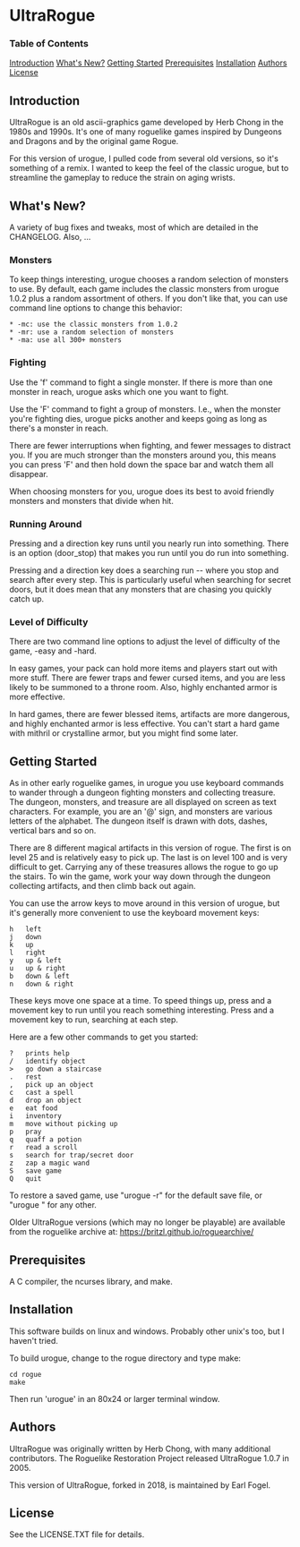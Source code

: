 # UltraRogue

### Table of Contents
[Introduction](#introduction)
[What's New?](#what-s-new-)
[Getting Started](#getting-started)
[Prerequisites](#prerequisites)
[Installation](#installation)
[Authors](#authors)
[License](#license)

## Introduction

UltraRogue is an old ascii-graphics game developed by Herb Chong in the
1980s and 1990s.  It's one of many roguelike games inspired by Dungeons and
Dragons and by the original game Rogue.

For this version of urogue, I pulled code from several old versions,
so it's something of a remix.  I wanted to keep the feel of the classic
urogue, but to streamline the gameplay to reduce the strain on aging
wrists.

## What's New?

A variety of bug fixes and tweaks, most of which are detailed in the
CHANGELOG.  Also, ...

### Monsters

To keep things interesting, urogue chooses a random selection of monsters
to use.  By default, each game includes the classic monsters from urogue
1.0.2 plus a random assortment of others.  If you don't like that, you can
use command line options to change this behavior:

    * -mc: use the classic monsters from 1.0.2
    * -mr: use a random selection of monsters
    * -ma: use all 300+ monsters

### Fighting

Use the 'f' command to fight a single monster.  If there is more than one
monster in reach, urogue asks which one you want to fight.

Use the 'F' command to fight a group of monsters. I.e., when the monster you're
fighting dies, urogue picks another and keeps going as long as there's a
monster in reach.

There are fewer interruptions when fighting, and fewer messages to
distract you.  If you are much stronger than the monsters around
you, this means you can press 'F' and then hold down the space bar and
watch them all disappear.

When choosing monsters for you, urogue does its best to avoid friendly
monsters and monsters that divide when hit.

### Running Around

Pressing <shift> and a direction key runs until you nearly run into
something.  There is an option (door_stop) that makes you run until
you do run into something.

Pressing <ctrl> and a direction key does a searching run -- where you
stop and search after every step.  This is particularly useful when
searching for secret doors, but it does mean that any monsters that are
chasing you quickly catch up.

### Level of Difficulty

There are two command line options to adjust the level of difficulty of the
game, -easy and -hard.

In easy games, your pack can hold more items and players start out with
more stuff.  There are fewer traps and fewer cursed items, and you are
less likely to be summoned to a throne room.  Also, highly enchanted armor
is more effective.

In hard games, there are fewer blessed items, artifacts are more
dangerous, and highly enchanted armor is less effective.  You can't
start a hard game with mithril or crystalline armor, but you might find
some later.

## Getting Started

As in other early roguelike games, in urogue you use keyboard
commands to wander through a dungeon fighting monsters and collecting
treasure.  The dungeon, monsters, and treasure are all displayed on screen
as text characters.  For example, you are an '@' sign, and monsters are
various letters of the alphabet.  The dungeon itself is drawn with dots,
dashes, vertical bars and so on.

There are 8 different magical artifacts in this version of rogue.
The first is on level 25 and is relatively easy to pick up.  The last is
on level 100 and is very difficult to get.  Carrying any of these
treasures allows the rogue to go up the stairs.  To win the game, 
work your way down through the dungeon collecting artifacts, and then climb
back out again.

You can use the arrow keys to move around in this version of urogue, but
it's generally more convenient to use the keyboard movement keys:

    h	left                            
    j	down                            
    k	up                              
    l	right                           
    y	up & left                       
    u	up & right                      
    b	down & left                     
    n	down & right

These keys move one space at a time. To speed things up, press <SHIFT> and
a movement key to run until you reach something interesting.  Press <CTRL>
and a movement key to run, searching at each step.

Here are a few other commands to get you started:

    ?	prints help
    /	identify object                 
    >	go down a staircase
    .	rest
    ,	pick up an object
    c	cast a spell
    d	drop an object
    e	eat food
    i	inventory
    m	move without picking up
    p	pray
    q	quaff a potion
    r	read a scroll
    s	search for trap/secret door
    z	zap a magic wand
    S	save game
    Q	quit

To restore a saved game, use "urogue -r" for the default save file,
or "urogue <filename>" for any other.

Older UltraRogue versions (which may no longer be playable) are available
from the roguelike archive at: https://britzl.github.io/roguearchive/

## Prerequisites

A C compiler, the ncurses library, and make.

## Installation

This software builds on linux and windows.  Probably other unix's too,
but I haven't tried.

To build urogue, change to the rogue directory and type make:

    cd rogue
    make

Then run 'urogue' in an 80x24 or larger terminal window.

## Authors

UltraRogue was originally written by Herb Chong, with many additional
contributors.  The Roguelike Restoration Project released UltraRogue 1.0.7
in 2005.

This version of UltraRogue, forked in 2018, is maintained by Earl Fogel.

## License

See the LICENSE.TXT file for details.

